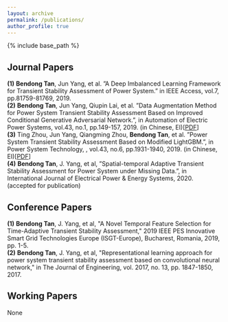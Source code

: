 ```yaml
---
layout: archive
permalink: /publications/
author_profile: true
---
```


{% include base_path %}

## **Journal Papers**  
**(1)** **Bendong Tan**, Jun Yang, et al. ”A Deep Imbalanced Learning Framework for Transient Stability Assessment of Power System.” in IEEE Access, vol.7, pp.81759-81769, 2019.  
**(2)** **Bendong Tan**, Jun Yang, Qiupin Lai, et al. ”Data Augmentation Method for Power System Transient Stability Assessment Based on Improved Conditional Generative Adversarial Network.”, in Automation of Electric Power Systems, vol.43, no.1, pp.149-157, 2019. (in Chinese, EI)[[PDF](http://TBendong.github.io/files/paper2.pdf)]  
**(3)** Ting Zhou, Jun Yang, Qiangming Zhou, **Bendong Tan**, et al. ”Power System Transient Stability Assessment Based on Modified LightGBM.”, in Power System Technology, , vol.43, no.6, pp.1931-1940, 2019. (in Chinese, EI)[[PDF](http://TBendong.github.io/files/paper1.pdf)]  
**(4)** **Bendong Tan**, J. Yang, et al, ”Spatial-temporal Adaptive Transient Stability Assessment for Power System under Missing Data.”, in International Journal of Electrical Power & Energy Systems, 2020. (accepted for publication)

## **Conference Papers**  
**(1)** **Bendong Tan**, J. Yang, et al, "A Novel Temporal Feature Selection for Time-Adaptive Transient Stability Assessment," 2019 IEEE PES Innovative Smart Grid Technologies Europe (ISGT-Europe), Bucharest, Romania, 2019, pp. 1-5.  
**(2)** **Bendong Tan**, J. Yang, et al, "Representational learning approach for power system transient stability assessment based on convolutional neural network," in The Journal of Engineering, vol. 2017, no. 13, pp. 1847-1850, 2017.


## **Working Papers**  
None



